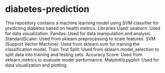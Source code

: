# diabetes-prediction
This repository contains a machine learning model using SVM classifier for predicting diabetes based on health metrics.
Libraries Used:
seaborn: Used for data visualization.
Pandas: Used for data manipulation and analysis.
StandardScaler: Used from sklearn.preprocessing to scale features.
SVM (Support Vector Machine): Used from sklearn.svm for training the classification model.
Train Test Split: Used from sklearn.model_selection to split data into training and testing sets.
Accuracy Score: Used from sklearn.metrics to evaluate model performance.
Matplotlib.pyplot: Used for data visualization and plotting.
